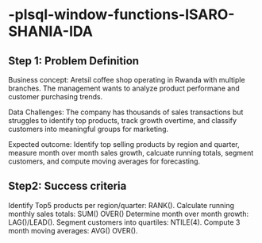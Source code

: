 # -plsql-window-functions-ISARO-SHANIA-IDA
## Step 1: Problem Definition
Business concept: Aretsil coffee shop operating in Rwanda with multiple branches. The management wants to analyze product performane and customer purchasing trends.

Data Challenges: The company has thousands of sales transactions but struggles to identify top products, track growth overtime, and classify customers into meaningful groups for marketing.

Expected outcome: Identify top selling products by region and quarter, measure month over month sales growth, calcuate running totals, segment customers, and compute moving averages for forecasting.

## Step2: Success criteria
Identify Top5 products per region/quarter: RANK().
Calculate running monthly sales totals: SUM() OVER()
Determine month over month growth: LAG()/LEAD().
Segment customers into quartiles: NTILE(4).
Compute 3 month moving averages: AVG() OVER().

